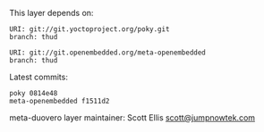This layer depends on:

    URI: git://git.yoctoproject.org/poky.git
    branch: thud

    URI: git://git.openembedded.org/meta-openembedded
    branch: thud

Latest commits:

    poky 0814e48
    meta-openembedded f1511d2

meta-duovero layer maintainer: Scott Ellis <scott@jumpnowtek.com>

